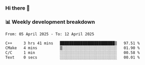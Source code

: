 ### Hi there 👋

### 📊 Weekly development breakdown
<!--START_SECTION:waka-->

```txt
From: 05 April 2025 - To: 12 April 2025

C++     3 hrs 41 mins   ████████████████████████▒   97.51 %
CMake   4 mins          ▒░░░░░░░░░░░░░░░░░░░░░░░░   01.90 %
C/C     1 min           ░░░░░░░░░░░░░░░░░░░░░░░░░   00.58 %
Text    0 secs          ░░░░░░░░░░░░░░░░░░░░░░░░░   00.01 %
```

<!--END_SECTION:waka-->

